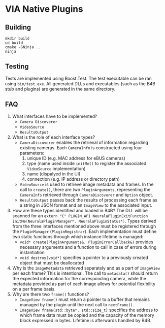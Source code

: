 # VIA Native Plugins

## Building
```
mkdir build
cd build
cmake -GNinja ..
ninja
```

## Testing
Tests are implemented using Boost.Test. The test executable can be ran using `bin/test.exe`.
All generated DLLs and executables (such as the B4B stub and plugins) are generated in the same directory.

## FAQ
1. What interfaces have to be implemented?
	* `Camera Discoverer`
	* `VideoSource`
	* `ResultsOutput`
2. What is the role of each interface types?
	* `CameraDiscoverer` enables the retrieval of information regarding existing cameras. Each `CameraInfo` is constructed using four parameters:
		1. unique ID (e.g. MAC address for eBUS cameras)
		2. type (name used inside `initMe()` to register the associated `VideoSource` implementation)
		3. name (dispalyed in the UI)
		4. connection (e.g. IP address or directory path)
	* `VideoSource` is used to retrieve image metadata and frames. In the call to `create()`, there are two `PluginArguments`, representing the `CameraInfo` retrieved through `CameraDiscoverer` and `Option` object.
	* `ResultsOutput` passes back the results of processing each frame as a string in JSON format and an `ImageView` to the associated input.
3. How are these types identified and loaded in B4B?
	The DLL will be scanned for an `extern "C" PLUGIN_API NeuralaPluginExitFunction initMe(NeuralaPluginManager*, NeuralaPluginStatus*)`. Types derived from the three interfaces mentioned above must be registered through the `PluginManager` (`PluginRegistrar`).
	Each implementation must define two static functions through which instance lifetime is managed:
	* `void* create(PluginArguments&, PluginErrorCallback&)` provides necessary arguments and a function to call in case of errors during instantiation
	* `void destroy(void*)` specifies a pointer to a previously created object that must be deallocated
4. Why is the `ImageMetadata` retrieved separately and as a part of `ImageView` per each frame?
	This is intentional. The call to `metadata()` should return the expected information for the corresponding camera, while the metadata provided as part of each image allows for potential flexibility on a per frame basis.
5. Why are there two `frame()` functions?
	* `ImageView frame()` must return a pointer to a buffer that remains managed by the plugin until the next call to `nextFrame()`.
	* `ImageView frame(std::byte*, std::size_t)` specifies the address to which frame data must be copied and the capacity of the memory block expressed in bytes. Lifetime is afterwards handled by B4B.
